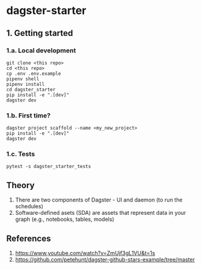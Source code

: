 # dagster-starter

## 1. Getting started

### 1.a. Local development

```
git clone <this repo>
cd <this repo>
cp .env .env.example
pipenv shell
pipenv install
cd dagster_starter
pip install -e ".[dev]"
dagster dev
```

### 1.b. First time?

```
dagster project scaffold --name <my_new_project>
pip install -e ".[dev]"
dagster dev
```

### 1.c. Tests

```
pytest -s dagster_starter_tests
```

## Theory

1. There are two components of Dagster - UI and daemon (to run the schedules)
2. Software-defined asets (SDA) are assets that represent data in your graph (e.g., notebooks, tables, models)

## References

1. https://www.youtube.com/watch?v=ZmUjf3gL1VU&t=1s
2. https://github.com/petehunt/dagster-github-stars-example/tree/master
